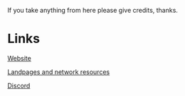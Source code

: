 If you take anything from here please give credits, thanks.

# Links
[Website](https://mariowstech.github.io/mariowOS)

[Landpages and network resources](https://github.com/mariowstech/mariowOS-landpages)

[Discord](https://discord.gg/QxjDUeQGMu)

